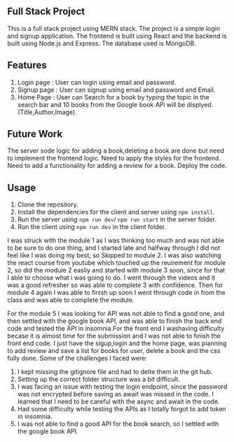 ## Full Stack Project
This is a full stack project using MERN stack. The project is a simple login and signup application. The frontend is built using React and the backend is built using Node.js and Express. The database used is MongoDB.

## Features
1. Login page : User can login using email and password.
2. Signup page : User can signup using email and password and Email.
3. Home Page : User can Search for a book by typing the topic in the search bar and 10 books from the Google book APi will be displyed.(Title,Author,Image).
## Future Work
The server sode logic for adding a book,deleting a book are done but need to implement the frontend logic.
Need to apply the styles for the frontend.
Need to add a functionality for adding a review for a book.
Deploy the code.
## Usage
1. Clone the repository.
2. Install the dependencies for the client and server using `npm install`.
3. Run the server using `npm run dev`/ `npm run start` in the server folder.
4. Run the client using `npm run dev` in the client folder.




I was struck with the module 1 as I was thinking too much and was not able to be sure to do one thing, and I started late and halfway through I did not feel like I was doing my best, so Skipped to module 2. I was also watching the react course from youtube which touched up the reuirement for module 2, so did the module 2 easliy and started with module 3 soon, since for that I able to choose what i was going to do. I went through the videos and it was a good refresher so was able to complete 3 with confidence. Then for module 4 again I was able to finish up soon I went through code in from the class and was able to complete the module.

For the module 5 I was looking for API was not able to find a good one, and then settled with the google book API, and was able to finish the back end code and tested the API in insomnia.For the front end I washaving difficulty becase it is almost time for the submission and I was not able to finish the front end code. I just have the sigup,login and the home page, was planning to add review and save a list for books for user, delete a book and the css fully done. 
Some of the challenges I faced were:
1. I kept missing the gitignore file and had to delte them in the git hub.
2. Setting up the correct folder structure was a bit difficult.
3. I was facing an issue with testing the login endpoint, since the password was not encrypted before saving as await was missed in the code. I learned that I need to be careful with the async and await in the code.
4. Had some difficulty while testing the APIs as I totally forgot to add token in insomnia.
5. I was not able to find a good API for the book search, so I settled with the google book API.
